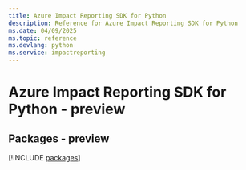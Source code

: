 ```yaml
---
title: Azure Impact Reporting SDK for Python
description: Reference for Azure Impact Reporting SDK for Python
ms.date: 04/09/2025
ms.topic: reference
ms.devlang: python
ms.service: impactreporting
---
```

# Azure Impact Reporting SDK for Python - preview
## Packages - preview
[!INCLUDE [packages](impact-reporting-index.md)]